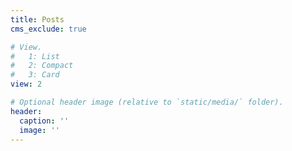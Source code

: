 ```yaml
---
title: Posts
cms_exclude: true

# View.
#   1: List
#   2: Compact
#   3: Card
view: 2

# Optional header image (relative to `static/media/` folder).
header:
  caption: ''
  image: ''
---
```

